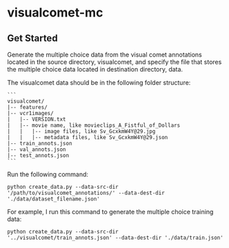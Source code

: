 # visualcomet-mc

## Get Started
<p>
  Generate the multiple choice data from the visual comet annotations located in the source directory, visualcomet, and specify the file that stores the multiple choice data located in destination directory, data. </p>
  <p>
  The visualcomet data should be in the following folder structure:
  </p>
  
  
    ```
    visualcomet/
    |-- features/
    |-- vcr1images/
    |   |-- VERSION.txt
    |   |-- movie name, like movieclips_A_Fistful_of_Dollars
    |   |   |-- image files, like Sv_GcxkmW4Y@29.jpg
    |   |   |-- metadata files, like Sv_GcxkmW4Y@29.json
    |-- train_annots.json
    |-- val_annots.json
    |-- test_annots.json
    ```
  

  <p>
  Run the following command:
  </p>
  
  
    python create_data.py --data-src-dir '/path/to/visualcomet_annotations/' --data-dest-dir './data/dataset_filename.json'

  <p>
  For example, I run this command to generate the multiple choice training data:
  </p>
    
    python create_data.py --data-src-dir '../visualcomet/train_annots.json' --data-dest-dir './data/train.json'




